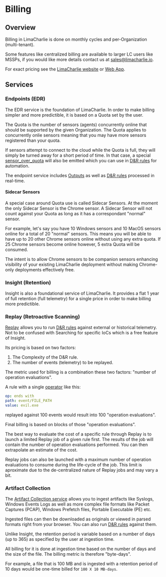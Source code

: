 # Billing

## Overview
Billing in LimaCharlie is done on monthly cycles and per-Organization (multi-tenant).

Some features like centralized billing are available to larger LC users like MSSPs, if
you would like more details contact us at sales@limacharlie.io.

For exact pricing see the [LimaCharlie website](https://limacharlie.io) or [Web App](https://app.limacharlie.io).

## Services

### Endpoints (EDR)
The EDR service is the foundation of LimaCharlie. In order to make billing
simpler and more predictible, it is based on a Quota set by the user.

The Quota is the number of sensors (agents) concurrently online that should be 
supported by the given Organization. The Quota applies to concurrently onlie sensors
meaning that you may have more sensors registered than your quota.

If sensors attempt to connect to the cloud while the Quota is full, they will simply
be turned away for a short period of time. In that case, a special [sensor_over_quota](events.md#sensor_over_quota)
will also be emitted which you can use in [D&R rules](dr.md) for automation.

The endpoint service includes [Outputs](outputs.md) as well as [D&R rules](dr.md) processed
in real-time.

#### Sidecar Sensors
A special case around Quota use is called Sidecar Sensors. At the moment the only
Sidecar Sensor is the Chrome sensor. A Sidecar Sensor will not count against your
Quota as long as it has a correspondant "normal" sensor.

For example, let's say you have 10 Windows sensors and 10 MacOS sensors online for
a total of 20 "normal" sensors. This means you will be able to have up to 20 other
Chrome sensors online without using any extra quota. If 25 Chrome sensors become
online however, 5 extra Quota will be consumed.

The intent is to allow Chrome sensors to be companion sensors enhancing visibility
of your existing LimaCharlie deployment without making Chrome-only deployments
effectively free.

### Insight (Retention)
Insight is also a foundational service of LimaCharlie. It provides a flat 1 year of
full retention (full telemetry) for a single price in order to make billing more
predictible.

### Replay (Retroactive Scanning)
[Replay](replay.md) allows you to run [D&R rules](dr.md) against external or historical telemetry.
Not to be confused with Searching for specific IoCs which is a free feature of Insight.

Its pricing is based on two factors:

1. The Complexity of the D&R rule.
1. The number of events (telemetry) to be replayed.

The metric used for billing is a combination these two factors: "number of operation evaluations".

A rule with a single [operator](dr.md#operators) like this:

```yaml
op: ends with
path: event/FILE_PATH
value: evil.exe
```

replayed against 100 events would result into 100 "operation evaluations".

Final billing is based on blocks of those "operation evaluations".

The best way to evaluate the cost of a specific rule through Replay is to
launch a limited Replay job of a given rule first. The results of the job
will contain the number of operation evaluations performed. You can then
extrapolate an estimate of the cost.

Replay jobs can also be launched with a maximum number of operation evaluations
to consume during the life-cycle of the job. This limit is aproximate due to
the de-centralized nature of Replay jobs and may vary a bit.

### Artifact Collection
The [Artifact Collection service](external_logs.md) allows you to ingest artifacts
like Syslogs, Windows Events Logs as well as more complex file formats like
Packet Captures (PCAP), Windows Prefetch files, Portable Executable (PE) etc.

Ingested files can then be downloaded as originals or viewed in parsed formats
right from your browser. You can also run [D&R rules](dr.md) against them.

Unlike Insight, the retention period is variable based on a number of days (up to 365)
as specified by the user at ingestion time.

All billing for it is done at ingestion time based on the number of days and the
size of the file. The billing metric is therefore "byte-days".

For example, a file that is 100 MB and is ingested with a retention period of
10 days would be one-time billed for `100 X 10 MB-days`. 